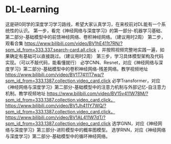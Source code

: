 # DL-Learning
这是研0同学的深度学习学习路线，希望大家认真学习，在来校前对DL能有一个系统性的认识。
第一步，看完《神经网络与深度学习》的第一部分-机器学习基础、第二部分-基础模型中的前馈神经网络、卷积神经网络。（建议用时2周）
第二步，观看合集 https://www.bilibili.com/video/BV1hE411t7RN/?spm_id_from=333.337.search-card.all.click ，并按照视频完整地实践一遍，如果确定有基础可以直接跳过。（建议用时2周）
第三步，学习具体模型架构及代码实现。（可以不敲代码，能看懂就行）
      必学CNN、Resnet，对应《神经网络与深度学习》第二部分-基础模型中的卷积神经网络-残差网络。教学视频地址 https://www.bilibili.com/video/BV1T7411T7wa/?spm_id_from=333.1387.collection.video_card.click
      必学Transformer，对应《神经网络与深度学习》第二部分-基础模型中的注意力机制与外部记忆-自注意力机制。教学视频地址 https://www.bilibili.com/video/BV15v411W78M/?spm_id_from=333.1387.collection.video_card.click， https://www.bilibili.com/video/BV1Jh411Y7WQ/?spm_id_from=333.1387.collection.video_card.click，     
            https://www.bilibili.com/video/BV1AL411W7dT/?spm_id_from=333.1387.collection.video_card.click
      选学GNN，对应《神经网络与深度学习》第三部分-进阶模型中的概率图模型。
      选学RNN，对应《神经网络与深度学习》第二部分-基础模型中的循环神经网络。
